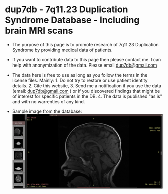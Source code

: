 # dup7db - 7q11.23 Duplication Syndrome Database - Including brain MRI scans

- The purpose of this page is to promote research of 7q11.23 Duplication Syndrome by providing medical data of patients. 
- If you want to contribute data to this page then please contact me. I can help with anonymization of the data. Please email dup7db@gmail.com
- The data here is free to use as long as you follow the terms in the license files. Mainly: 1. Do not try to restore or use patient identity details. 2. Cite this website, 3. Send me a notification if you use the data (email: dup7db@gmail.com ) or if you discovered findings that might be of interest for specific patients in the DB. 4. The data is published "as is" and with no warrenties of any kind.

- Sample image from the database: 
![Example image from patient 1000](db/patient_1000/patient_1000_MRI_Example.png)

